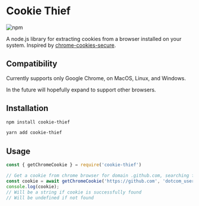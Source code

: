 # Cookie Thief
![npm](https://img.shields.io/npm/v/cookie-thief)

A node.js library for extracting cookies from a browser installed on your system. 
Inspired by [chrome-cookies-secure](https://github.com/bertrandom/chrome-cookies-secure).

## Compatibility

Currently supports only Google Chrome, on MacOS, Linux, and Windows.

In the future will hopefully expand to support other browsers.

## Installation
```bash
npm install cookie-thief
```
```bash
yarn add cookie-thief
```

## Usage

```javascript
const { getChromeCookie } = require('cookie-thief')

// Get a cookie from chrome browser for domain .github.com, searching for cookie named 'dotcom_user'
const cookie = await getChromeCookie('https://github.com', 'dotcom_user');
console.log(cookie);
// Will be a string if cookie is successfully found
// Will be undefined if not found
```
